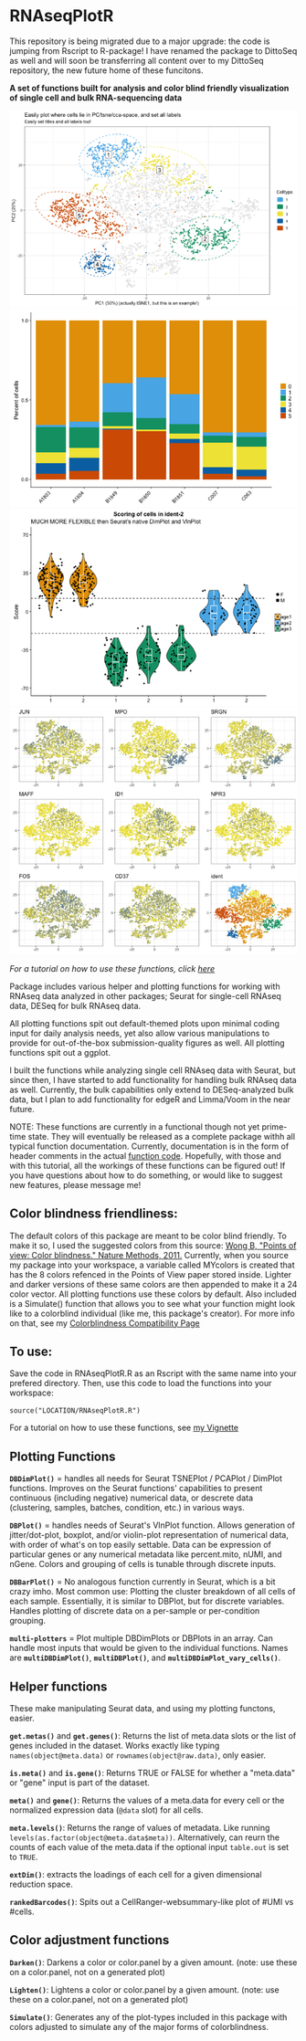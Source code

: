 # RNAseqPlotR

This repository is being migrated due to a major upgrade: the code is jumping from Rscript to R-package!  I have renamed the package to DittoSeq as well and will soon be transferring all content over to my DittoSeq repository, the new future home of these funcitons.

**A set of functions built for analysis and color blind friendly visualization of single cell and bulk RNA-sequencing data**

![example1](Vignette/DBDimPlot2.png)
![example2](Vignette/DBBarPlot1.png)
![example3](Vignette/DBPlot2.png)
![example4](Vignette/multiDBDimPlot1.png)

*For a tutorial on how to use these functions, click [here](Vignette)*

Package includes various helper and plotting functions for working with RNAseq data analyzed in other packages; Seurat for single-cell RNAseq data, DESeq for bulk RNAseq data.

All plotting functions spit out default-themed plots upon minimal coding input for daily analysis needs, yet also allow various manipulations to provide for out-of-the-box submission-quality figures as well.  All plotting functions spit out a ggplot.

I built the functions while analyzing single cell RNAseq data with Seurat, but since then, I have started to add functionality for handling bulk RNAseq data as well.  Currently, the bulk capabilities only extend to DESeq-analyzed bulk data, but I plan to add functionality for edgeR and Limma/Voom in the near future.

NOTE: These functions are currently in a functional though not yet prime-time state.  They will eventually be released as a complete package withh all typical function documentation.  Currently, documentation is in the form of header comments in the actual [function code](RNAseqPlotR.R).  Hopefully, with those and with this tutorial, all the workings of these functions can be figured out!  If you have questions about how to do something, or would like to suggest new features, please message me!

## Color blindness friendliness:

The default colors of this package are meant to be color blind friendly.  To make it so, I used the suggested colors from this source: [Wong B, "Points of view: Color blindness." Nature Methods, 2011.](https://www.nature.com/articles/nmeth.1618)  Currently, when you source my package into your workspace, a variable called MYcolors is created that has the 8 colors refenced in the Points of View paper stored inside.  Lighter and darker versions of these same colors are then appended to make it a 24 color vector.  All plotting functions use these colors by default.  Also included is a Simulate() function that allows you to see what your function might look like to a colorblind individual (like me, this package's creator).  For more info on that, see my [Colorblindness Compatibility Page](ColorblindCompatibility)

## To use:

Save the code in RNAseqPlotR.R as an Rscript with the same name into your prefered directory.  Then, use this code to load the functions into your workspace:

```
source("LOCATION/RNAseqPlotR.R")
```

For a tutorial on how to use these functions, see [my Vignette](Vignette)

## Plotting Functions

**`DBDimPlot()`** = handles all needs for Seurat TSNEPlot / PCAPlot / DimPlot functions.  Improves on the Seurat functions' capabilities to present continuous (including negative) numerical data, or descrete data (clustering, samples, batches, condition, etc.) in various ways.

**`DBPlot()`** = handles needs of Seurat's VlnPlot function. Allows generation of jitter/dot-plot, boxplot, and/or violin-plot representation of numerical data, with order of what's on top easily settable. Data can be expression of particular genes or any numerical metadata like percent.mito, nUMI, and nGene.  Colors and grouping of cells is tunable through discrete inputs.

**`DBBarPlot()`** = No analogous function currently in Seurat, which is a bit crazy imho. Most common use: Plotting the cluster breakdown of all cells of each sample. Essentially, it is similar to DBPlot, but for discrete variables. Handles plotting of discrete data on a per-sample or per-condition grouping.

**`multi-plotters`** = Plot multiple DBDimPlots or DBPlots in an array.  Can handle most inputs that would be given to the individual functions.  Names are **`multiDBDimPlot()`**, **`multiDBPlot()`**, and **`multiDBDimPlot_vary_cells()`**.

## Helper functions

These make manipulating Seurat data, and using my plotting functons, easier.

**`get.metas()`** and **`get.genes()`**: Returns the list of meta.data slots or the list of genes included in the dataset.  Works exactly like typing `names(object@meta.data)` or `rownames(object@raw.data)`, only easier.

**`is.meta()`** and **`is.gene()`**: Returns TRUE or FALSE for whether a "meta.data" or "gene" input is part of the dataset.

**`meta()`** and **`gene()`**: Returns the values of a meta.data for every cell or the normalized expression data (`@data` slot) for all cells.

**`meta.levels()`**: Returns the range of values of metadata. Like running `levels(as.factor(object@meta.data$meta))`. Alternatively, can reurn the counts of each value of the meta.data if the optional input `table.out` is set to `TRUE`.

**`extDim()`**: extracts the loadings of each cell for a given dimensional reduction space.

**`rankedBarcodes()`**: Spits out a CellRanger-websummary-like plot of #UMI vs #cells.

## Color adjustment functions

**`Darken()`**: Darkens a color or color.panel by a given amount. (note: use these on a color.panel, not on a generated plot)

**`Lighten()`**: Lightens a color or color.panel by a given amount. (note: use these on a color.panel, not on a generated plot)

**`Simulate()`**: Generates any of the plot-types included in this package with colors adjusted to simulate any of the major forms of colorblindness.

